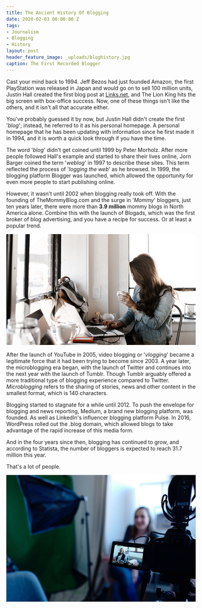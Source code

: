 ```yaml
---
title: The Ancient History Of Blogging
date: 2020-02-03 00:00:00 Z
tags:
- Journalism
- Blogging
- History
layout: post
header_feature_image: _uploads/bloghistory.jpg
caption: The First Recorded Blogger
---
```


Cast your mind back to 1994. Jeff Bezos had just founded Amazon, the first PlayStation was released in Japan and would go on to sell 100 million units, Justin Hall created the first blog post at [Links.net](http://www.links.net/vita/), and The Lion King hits the big screen with box-office success. Now, one of these things isn't like the others, and it isn't all that accurate either.

You've probably guessed it by now, but Justin Hall didn't create the first '*blog*'; instead, he referred to it as his personal homepage. A personal homepage that he has been updating with information since he first made it in 1994, and it is worth a quick look through if you have the time.

The word '*blog*' didn't get coined until 1999 by Peter Morholz. After more people followed Hall's example and started to share their lives online, Jorn Barger coined the term '*weblog*' in 1997 to describe these sites. This term reflected the process of '*logging the web*' as he browsed. In 1999, the blogging platform Blogger was launched, which allowed the opportunity for even more people to start publishing online.

However, it wasn't until 2002 when blogging really took off. With the founding of TheMommyBlog.com and the surge in '*Mommy*' bloggers, just ten years later, there were more than **3.9 million** mommy blogs in North America alone. Combine this with the launch of Blogads, which was the first broker of blog advertising, and you have a recipe for success. Or at least a popular trend.

[![The Mommy Blogger](/_uploads/blogger)](/_uploads/blogger)

After the launch of YouTube in 2005, video blogging or '*vlogging*' became a legitimate force that it had been trying to become since 2003.  A year later, the microblogging era began, with the launch of Twitter and continues into the next year with the launch of Tumblr. Though Tumblr arguably offered a more traditional type of blogging experience compared to Twitter. *Microblogging* refers to the sharing of stories, news and other content in the smallest format, which is 140 characters.

Blogging started to stagnate for a while until 2012. To push the envelope for blogging and news reporting, Medium, a brand new blogging platform, was founded. As well as LinkedIn's influencer blogging platform Pulse. In 2016, WordPress rolled out the .blog domain, which allowed blogs to take advantage of the rapid increase of this media form.

And in the four years since then, blogging has continued to grow, and according to Statista, the number of bloggers is expected to reach 31.7 million this year.

That's a lot of people.

[![Vlogger](/_uploads/Vlogger.jpg)](/_uploads/Vlogger.jpg)
